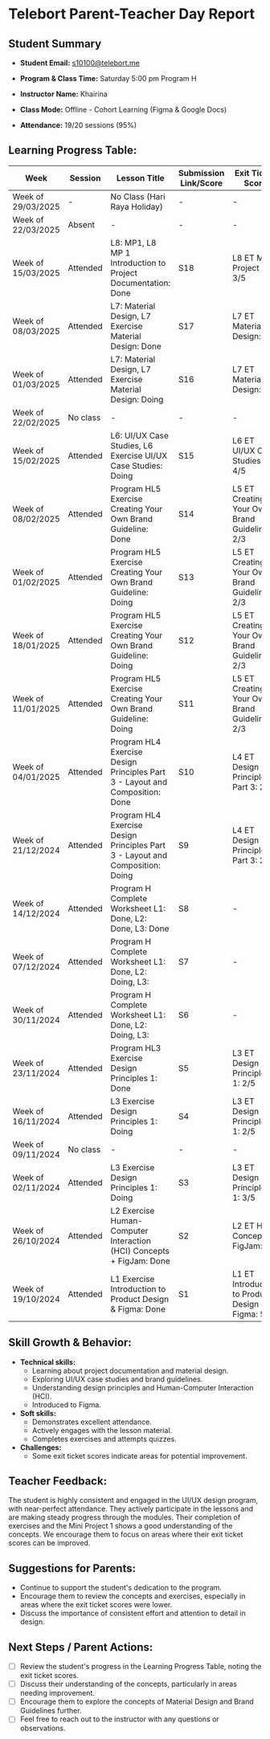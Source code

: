 # Telebort Parent-Teacher Day Report

## Student Summary

* **Student Email:** s10100@telebort.me

* **Program & Class Time:** Saturday 5:00 pm Program H

* **Instructor Name:** Khairina

* **Class Mode:** Offline - Cohort Learning (Figma & Google Docs)

* **Attendance:** 19/20 sessions (95%)


## Learning Progress Table:

| Week          | Session | Lesson Title                                                      | Submission Link/Score | Exit Ticket Score                                     | Progress Rating |
|---------------|---------|-------------------------------------------------------------------|-----------------------|-----------------------------------------------------|-----------------|
| Week of 29/03/2025 | -     | No Class (Hari Raya Holiday)                                     | -                     | -                                                   | ☆☆☆☆☆          |
| Week of 22/03/2025 | Absent  | -                                                                   | -                     | -                                                   | ★★★☆☆          |
| Week of 15/03/2025 | Attended | L8: MP1, L8 MP 1 Introduction to Project Documentation: Done    | S18                   | L8 ET Mini Project 1: 3/5                           | ★★★☆☆          |
| Week of 08/03/2025 | Attended | L7: Material Design, L7 Exercise Material Design: Done          | S17                   | L7 ET Material Design: 5/5                          | ★★★★☆          |
| Week of 01/03/2025 | Attended | L7: Material Design, L7 Exercise Material Design: Doing         | S16                   | L7 ET Material Design: 5/5                          | ★★★★☆          |
| Week of 22/02/2025 | No class| -                                                                   | -                     | -                                                   | ☆☆☆☆☆          |
| Week of 15/02/2025 | Attended | L6: UI/UX Case Studies, L6 Exercise UI/UX Case Studies: Doing   | S15                   | L6 ET UI/UX Case Studies: 4/5                       | ★★★☆☆          |
| Week of 08/02/2025 | Attended | Program HL5 Exercise Creating Your Own Brand Guideline: Done    | S14                   | L5 ET Creating Your Own Brand Guideline: 2/3        | ★★★☆☆          |
| Week of 01/02/2025 | Attended | Program HL5 Exercise Creating Your Own Brand Guideline: Doing   | S13                   | L5 ET Creating Your Own Brand Guideline: 2/3        | ★★★☆☆          |
| Week of 18/01/2025 | Attended | Program HL5 Exercise Creating Your Own Brand Guideline: Doing   | S12                   | L5 ET Creating Your Own Brand Guideline: 2/3        | ★★★☆☆          |
| Week of 11/01/2025 | Attended | Program HL5 Exercise Creating Your Own Brand Guideline: Doing   | S11                   | L5 ET Creating Your Own Brand Guideline: 2/3        | ★★★★☆          |
| Week of 04/01/2025 | Attended | Program HL4 Exercise Design Principles Part 3 - Layout and Composition: Done | S10                   | L4 ET Design Principles Part 3: 2/3              | ★★★★☆          |
| Week of 21/12/2024 | Attended | Program HL4 Exercise Design Principles Part 3 - Layout and Composition: Doing | S9                    | L4 ET Design Principles Part 3: 2/3              | ★★★☆☆          |
| Week of 14/12/2024 | Attended | Program H Complete Worksheet L1: Done, L2: Done, L3: Done        | S8                    | -                                                   | ★★★☆☆          |
| Week of 07/12/2024 | Attended | Program H Complete Worksheet L1: Done, L2: Doing, L3:             | S7                    | -                                                   | ★★★☆☆          |
| Week of 30/11/2024 | Attended | Program H Complete Worksheet L1: Done, L2: Doing, L3:             | S6                    | -                                                   | ★★★★☆          |
| Week of 23/11/2024 | Attended | Program HL3 Exercise Design Principles 1: Done                  | S5                    | L3 ET Design Principles 1: 2/5                    | ★★★★☆          |
| Week of 16/11/2024 | Attended | L3 Exercise Design Principles 1: Doing                           | S4                    | L3 ET Design Principles 1: 2/5                    | ★★★★☆          |
| Week of 09/11/2024 | No class| -                                                                   | -                     | -                                                   | ☆☆☆☆☆          |
| Week of 02/11/2024 | Attended | L3 Exercise Design Principles 1: Doing                           | S3                    | L3 ET Design Principles 1: 3/5                  | ★★★★☆          |
| Week of 26/10/2024 | Attended | L2 Exercise Human-Computer Interaction (HCI) Concepts + FigJam: Done | S2                    | L2 ET HCI Concepts + FigJam: 5/5                 | ★★★★☆          |
| Week of 19/10/2024 | Attended | L1 Exercise Introduction to Product Design & Figma: Done         | S1                    | L1 ET Introduction to Product Design & Figma: 5/5 | ★★★★★          |

## Skill Growth & Behavior:

* **Technical skills:**
    * Learning about project documentation and material design.
    * Exploring UI/UX case studies and brand guidelines.
    * Understanding design principles and Human-Computer Interaction (HCI).
    * Introduced to Figma.
* **Soft skills:**
    * Demonstrates excellent attendance.
    * Actively engages with the lesson material.
    * Completes exercises and attempts quizzes.
* **Challenges:**
    * Some exit ticket scores indicate areas for potential improvement.

## Teacher Feedback:

The student is highly consistent and engaged in the UI/UX design program, with near-perfect attendance. They actively participate in the lessons and are making steady progress through the modules. Their completion of exercises and the Mini Project 1 shows a good understanding of the concepts. We encourage them to focus on areas where their exit ticket scores can be improved.

## Suggestions for Parents:

* Continue to support the student's dedication to the program.
* Encourage them to review the concepts and exercises, especially in areas where the exit ticket scores were lower.
* Discuss the importance of consistent effort and attention to detail in design.

## Next Steps / Parent Actions:

* [ ] Review the student's progress in the Learning Progress Table, noting the exit ticket scores.
* [ ] Discuss their understanding of the concepts, particularly in areas needing improvement.
* [ ] Encourage them to explore the concepts of Material Design and Brand Guidelines further.
* [ ] Feel free to reach out to the instructor with any questions or observations.
